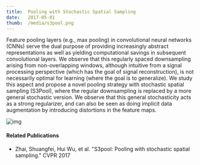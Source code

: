 ```yaml
---
title:  Pooling with Stochastic Spatial Sampling
date:   2017-05-01
thumb:  /media/s3pool.png
---
```


Feature pooling layers (e.g., max pooling) in convolutional
neural networks (CNNs) serve the dual purpose
of providing increasingly abstract representations as well
as yielding computational savings in subsequent convolutional
layers. We observe that this regularly spaced
downsampling arising from non-overlapping windows,
although intuitive from a signal processing perspective
(which has the goal of signal reconstruction), is not necessarily
optimal for learning (where the goal is to generalize).
We study this aspect and propose a novel pooling
strategy with stochastic spatial sampling (S3Pool), where
the regular downsampling is replaced by a more general
stochastic version. We observe that this general stochasticity
acts as a strong regularizer, and can also be seen as
doing implicit data augmentation by introducing distortions in the feature maps. 

<!--more-->

<img alt="img" src="{{site.baseurl}}/media/s3pool.png">

#### Related Publications

* Zhai, Shuangfei, Hui Wu, et al. "S3pool: Pooling with stochastic spatial sampling." CVPR 2017
